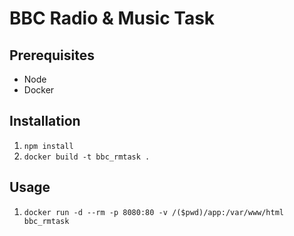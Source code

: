 # BBC Radio & Music Task

## Prerequisites

* Node
* Docker

## Installation

1. `npm install`
2. `docker build -t bbc_rmtask .`

## Usage
1. `docker run -d --rm -p 8080:80 -v /($pwd)/app:/var/www/html bbc_rmtask`
